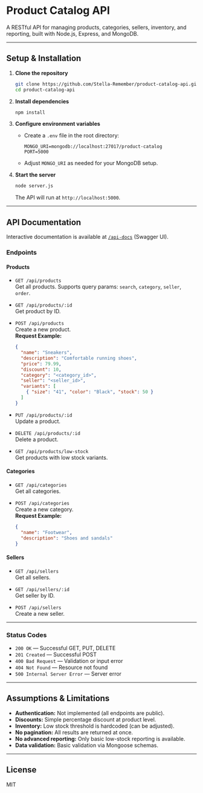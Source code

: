 # Product Catalog API

A RESTful API for managing products, categories, sellers, inventory, and reporting, built with Node.js, Express, and MongoDB.

---

## Setup & Installation

1. **Clone the repository**
   ```sh
   git clone https://github.com/Stella-Remember/product-catalog-api.git
   cd product-catalog-api
   ```

2. **Install dependencies**
   ```sh
   npm install
   ```

3. **Configure environment variables**
   - Create a `.env` file in the root directory:
     ```
     MONGO_URI=mongodb://localhost:27017/product-catalog
     PORT=5000
     ```
   - Adjust `MONGO_URI` as needed for your MongoDB setup.

4. **Start the server**
   ```sh
   node server.js
   ```
   The API will run at `http://localhost:5000`.

---

## API Documentation

Interactive documentation is available at [`/api-docs`](http://localhost:5000/api-docs) (Swagger UI).

### **Endpoints**

#### **Products**
- `GET /api/products`  
  Get all products. Supports query params: `search`, `category`, `seller`, `order`.

- `GET /api/products/:id`  
  Get product by ID.

- `POST /api/products`  
  Create a new product.  
  **Request Example:**
  ```json
  {
    "name": "Sneakers",
    "description": "Comfortable running shoes",
    "price": 79.99,
    "discount": 10,
    "category": "<category_id>",
    "seller": "<seller_id>",
    "variants": [
      { "size": "41", "color": "Black", "stock": 50 }
    ]
  }
  ```

- `PUT /api/products/:id`  
  Update a product.

- `DELETE /api/products/:id`  
  Delete a product.

- `GET /api/products/low-stock`  
  Get products with low stock variants.

#### **Categories**
- `GET /api/categories`  
  Get all categories.

- `POST /api/categories`  
  Create a new category.  
  **Request Example:**
  ```json
  {
    "name": "Footwear",
    "description": "Shoes and sandals"
  }
  ```

#### **Sellers**
- `GET /api/sellers`  
  Get all sellers.

- `GET /api/sellers/:id`  
  Get seller by ID.

- `POST /api/sellers`  
  Create a new seller.

---

### **Status Codes**

- `200 OK` — Successful GET, PUT, DELETE
- `201 Created` — Successful POST
- `400 Bad Request` — Validation or input error
- `404 Not Found` — Resource not found
- `500 Internal Server Error` — Server error

---

## Assumptions & Limitations

- **Authentication:** Not implemented (all endpoints are public).
- **Discounts:** Simple percentage discount at product level.
- **Inventory:** Low stock threshold is hardcoded (can be adjusted).
- **No pagination:** All results are returned at once.
- **No advanced reporting:** Only basic low-stock reporting is available.
- **Data validation:** Basic validation via Mongoose schemas.

---

## License

MIT
